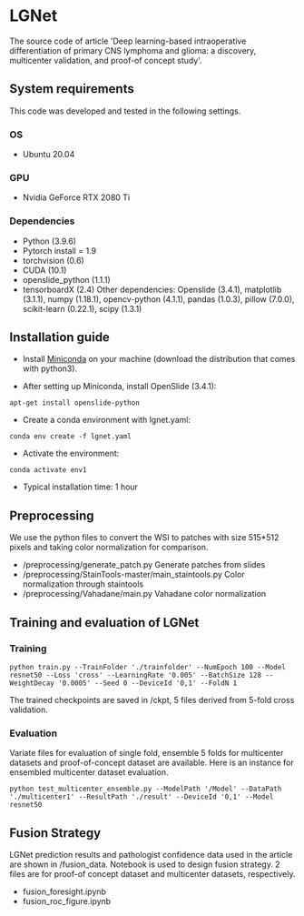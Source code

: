 # LGNet

The source code of article 'Deep learning-based intraoperative differentiation of primary CNS lymphoma and glioma: a discovery, multicenter validation, and proof-of concept study'.

## System requirements
This code was developed and tested in the following settings. 
### OS
- Ubuntu 20.04
### GPU
- Nvidia GeForce RTX 2080 Ti
### Dependencies
- Python (3.9.6)
- Pytorch install = 1.9
- torchvision (0.6)
- CUDA (10.1)
- openslide_python (1.1.1)
- tensorboardX (2.4)
Other dependencies: Openslide (3.4.1), matplotlib (3.1.1), numpy (1.18.1), opencv-python (4.1.1), pandas (1.0.3), pillow (7.0.0), scikit-learn (0.22.1), scipy (1.3.1)
## Installation guide

- Install [Miniconda](https://docs.conda.io/en/latest/miniconda.html#linux-installers) on your machine (download the distribution that comes with python3).  
  
- After setting up Miniconda, install OpenSlide (3.4.1):  
```
apt-get install openslide-python
```
- Create a conda environment with lgnet.yaml:
```
conda env create -f lgnet.yaml
```  
- Activate the environment:
```
conda activate env1
```
- Typical installation time: 1 hour

## Preprocessing
We use the python files to convert the WSI to patches with size 515*512 pixels and taking color normalization for comparison.


- /preprocessing/generate_patch.py
Generate patches from slides
- /preprocessing/StainTools-master/main_staintools.py
Color normalization through staintools
- /preprocessing/Vahadane/main.py
Vahadane color normalization

## Training and evaluation of LGNet

### Training
```
python train.py --TrainFolder './trainfolder' --NumEpoch 100 --Model resnet50 --Loss 'cross' --LearningRate '0.005' --BatchSize 128 --WeightDecay '0.0005' --Seed 0 --DeviceId '0,1' --FoldN 1

```

The trained checkpoints are saved in /ckpt, 5 files derived from 5-fold cross validation.

### Evaluation
Variate files for evaluation of single fold, ensemble 5 folds for multicenter datasets and proof-of-concept dataset are available. Here is an instance for ensembled multicenter dataset evaluation.
```
python test_multicenter_ensemble.py --ModelPath '/Model' --DataPath './multicenter1' --ResultPath './result' --DeviceId '0,1' --Model resnet50
```
## Fusion Strategy
LGNet prediction results and pathologist confidence data used in the article are shown in /fusion_data.
Notebook is used to design fusion strategy. 2 files are for proof-of concept dataset and multicenter datasets, respectively.

- fusion_foresight.ipynb
- fusion_roc_figure.ipynb

